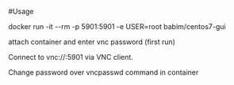 #Usage

docker run -it --rm -p 5901:5901 -e USER=root babim/centos7-gui

attach container and enter vnc password (first run)

Connect to vnc://:5901 via VNC client.

Change password over vncpasswd command in container
